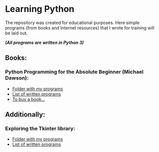 # Learning Python

The repository was created for educational purposes. Here simple programs (from books and Internet resources) that I wrote for 
training will be laid out.

***(All programs are written in Python 3)***

## Books:
### Python Programming for the Absolute Beginner (Michael Dawson):
- [Folder with my programs](./python_programming_for_the_absolute_beginner)
- [List of written programs](./python_programming_for_the_absolute_beginner/README.md)
- [To buy a book...](https://www.amazon.com/Python-Programming-Absolute-Beginner-3rd/dp/1435455002)

## Additionally:
### Exploring the Tkinter library:
- [Folder with my programs](./learning_tkinter)
- [List of written programs](./learning_tkinter/README.md)